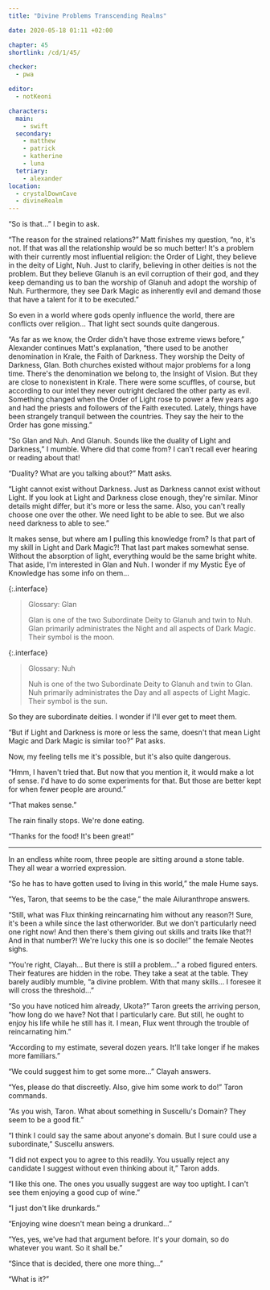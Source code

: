 ```yaml
---
title: "Divine Problems Transcending Realms"

date: 2020-05-18 01:11 +02:00

chapter: 45
shortlink: /cd/1/45/

checker:
  - pwa

editor: 
  - notKeoni

characters:
  main:
    - swift
  secondary:
    - matthew
    - patrick
    - katherine
    - luna
  tetriary:
    - alexander
location:
  - crystalDownCave
  - divineRealm
---
```

“So is that…” I begin to ask.

“The reason for the strained relations?” Matt finishes my question, “no, it's not.
If that was all the relationship would be so much better!
It's a problem with their currently most influential religion: the Order of Light, they believe in the deity of Light, Nuh.
Just to clarify, believing in other deities is not the problem.
But they believe Glanuh is an evil corruption of their god, and they keep demanding us to ban the worship of Glanuh and adopt the worship of Nuh. Furthermore, they see Dark Magic as inherently evil and demand those that have a talent for it to be executed.”

So even in a world where gods openly influence the world, there are conflicts over religion…
That light sect sounds quite dangerous.

“As far as we know, the Order didn't have those extreme views before,” Alexander continues Matt's explanation, “there used to be another denomination in Krale, the Faith of Darkness.
They worship the Deity of Darkness, Glan.
Both churches existed without major problems for a long time.
There's the denomination we belong to, the Insight of Vision.
But they are close to nonexistent in Krale.
There were some scuffles, of course, but according to our intel they never outright declared the other party as evil.
Something changed when the Order of Light rose to power a few years ago and had the priests and followers of the Faith executed.
Lately, things have been strangely tranquil between the countries.
They say the heir to the Order has gone missing.”

“So Glan and Nuh. And Glanuh. Sounds like the duality of Light and Darkness,” I mumble.
Where did that come from? I can't recall ever hearing or reading about that!

“Duality? What are you talking about?” Matt asks.

“Light cannot exist without Darkness.
Just as Darkness cannot exist without Light.
If you look at Light and Darkness close enough, they're similar.
Minor details might differ, but it's more or less the same.
Also, you can't really choose one over the other.
We need light to be able to see.
But we also need darkness to able to see.”

It makes sense, but where am I pulling this knowledge from?
Is that part of my skill in Light and Dark Magic?!
That last part makes somewhat sense.
Without the absorption of light, everything would be the same bright white.
That aside, I'm interested in Glan and Nuh.
I wonder if my Mystic Eye of Knowledge has some info on them…

{:.interface}
> Glossary: Glan
>
> Glan is one of the two Subordinate Deity to Glanuh and twin to Nuh.
> Glan primarily administrates the Night and all aspects of Dark Magic.
> Their symbol is the moon.

{:.interface}
> Glossary: Nuh
>
> Nuh is one of the two Subordinate Deity to Glanuh and twin to Glan.
> Nuh primarily administrates the Day and all aspects of Light Magic.
> Their symbol is the sun.

So they are subordinate deities.
I wonder if I'll ever get to meet them.

“But if Light and Darkness is more or less the same, doesn't that mean Light Magic and Dark Magic is similar too?” Pat asks.

Now, my feeling tells me it's possible, but it's also quite dangerous.

“Hmm, I haven't tried that.
But now that you mention it, it would make a lot of sense.
I'd have to do some experiments for that.
But those are better kept for when fewer people are around.”

“That makes sense.”

The rain finally stops. We're done eating.

“Thanks for the food! It's been great!”

*   *   *

In an endless white room, three people are sitting around a stone table.
They all wear a worried expression.

“So he has to have gotten used to living in this world,” the male Hume says.

“Yes, Taron, that seems to be the case,” the male Ailuranthrope answers.

“Still, what was Flux thinking reincarnating him without any reason?!
Sure, it's been a while since the last otherworlder.
But we don't particularly need one right now!
And then there's them giving out skills and traits like that?!
And in that number?!
We're lucky this one is so docile!” the female Neotes sighs.

“You're right, Clayah… But there is still a problem…” a robed figured enters.
Their features are hidden in the robe.
They take a seat at the table.
They barely audibly mumble, “a divine problem.
With that many skills… I foresee it will cross the threshold…”

“So you have noticed him already, Ukota?” Taron greets the arriving person, “how long do we have?
Not that I particularly care.
But still, he ought to enjoy his life while he still has it.
I mean, Flux went through the trouble of reincarnating him.”

“According to my estimate, several dozen years.
It'll take longer if he makes more familiars.”

“We could suggest him to get some more…” Clayah answers.

“Yes, please do that discreetly.
Also, give him some work to do!” Taron commands.

“As you wish, Taron.
What about something in Suscellu's Domain?
They seem to be a good fit.”

“I think I could say the same about anyone's domain.
But I sure could use a subordinate,” Suscellu answers.

“I did not expect you to agree to this readily.
You usually reject any candidate I suggest without even thinking about it,” Taron adds.

“I like this one.
The ones you usually suggest are way too uptight.
I can't see them enjoying a good cup of wine.”

“I just don't like drunkards.”

“Enjoying wine doesn't mean being a drunkard…”

“Yes, yes, we've had that argument before.
It's your domain, so do whatever you want.
So it shall be.”

“Since that is decided, there one more thing…”

“What is it?”
